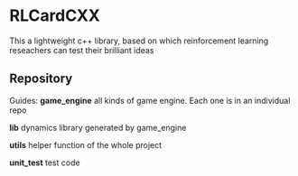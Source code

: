 # RLCardCXX
This a lightweight c++ library, based on which reinforcement learning reseachers can test their brilliant ideas



## Repository
Guides:
**game_engine** all kinds of game engine. Each one is in an individual repo

**lib** dynamics library generated by game_engine

**utils** helper function of the whole project

**unit_test** test code
